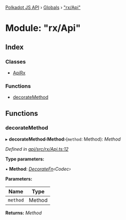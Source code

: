 [Polkadot JS API](../README.md) › [Globals](../globals.md) › ["rx/Api"](_rx_api_.md)

# Module: "rx/Api"

## Index

### Classes

* [ApiRx](../classes/_rx_api_.apirx.md)

### Functions

* [decorateMethod](_rx_api_.md#decoratemethod)

## Functions

###  decorateMethod

▸ **decorateMethod**‹**Method**›(`method`: Method): *Method*

*Defined in [api/src/rx/Api.ts:12](https://github.com/polkadot-js/api/blob/2493442a2e/packages/api/src/rx/Api.ts#L12)*

**Type parameters:**

▪ **Method**: *[DecorateFn](_types_base_.md#decoratefn)‹Codec›*

**Parameters:**

Name | Type |
------ | ------ |
`method` | Method |

**Returns:** *Method*
